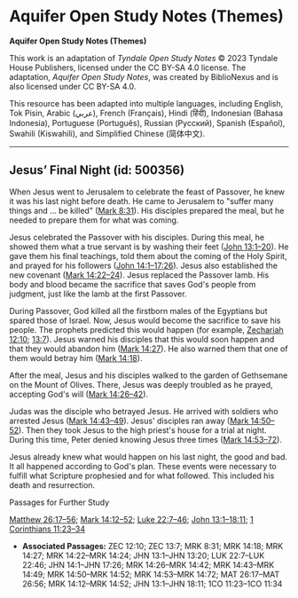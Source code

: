 # Aquifer Open Study Notes (Themes)

**Aquifer Open Study Notes (Themes)**

This work is an adaptation of *Tyndale Open Study Notes* © 2023 Tyndale House Publishers, licensed under the CC BY\-SA 4\.0 license. The adaptation, *Aquifer Open Study Notes*, was created by BiblioNexus and is also licensed under CC BY\-SA 4\.0\.

This resource has been adapted into multiple languages, including English, Tok Pisin, Arabic (عربي), French (Français), Hindi (हिंदी), Indonesian (Bahasa Indonesia), Portuguese (Português), Russian (Русский), Spanish (Español), Swahili (Kiswahili), and Simplified Chinese (简体中文).



--------------------------------

## Jesus’ Final Night (id: 500356)

When Jesus went to Jerusalem to celebrate the feast of Passover, he knew it was his last night before death. He came to Jerusalem to "suffer many things and … be killed" ([Mark 8:31](https://ref.ly/Mark8:31)). His disciples prepared the meal, but he needed to prepare them for what was coming.

Jesus celebrated the Passover with his disciples. During this meal, he showed them what a true servant is by washing their feet ([John 13:1–20](https://ref.ly/John13:1-John13:20)). He gave them his final teachings, told them about the coming of the Holy Spirit, and prayed for his followers ([John 14:1–17:26](https://ref.ly/John14:1-John17:26)). Jesus also established the new covenant ([Mark 14:22–24](https://ref.ly/Mark14:22-Mark14:24)). Jesus replaced the Passover lamb. His body and blood became the sacrifice that saves God's people from judgment, just like the lamb at the first Passover.

During Passover, God killed all the firstborn males of the Egyptians but spared those of Israel. Now, Jesus would become the sacrifice to save his people. The prophets predicted this would happen (for example, [Zechariah 12:10](https://ref.ly/Zech12:10); [13:7](https://ref.ly/Zech13:7)). Jesus warned his disciples that this would soon happen and that they would abandon him ([Mark 14:27](https://ref.ly/Mark14:27)). He also warned them that one of them would betray him ([Mark 14:18](https://ref.ly/Mark14:18)).

After the meal, Jesus and his disciples walked to the garden of Gethsemane on the Mount of Olives. There, Jesus was deeply troubled as he prayed, accepting God's will ([Mark 14:26–42](https://ref.ly/Mark14:26-Mark14:42)). 

Judas was the disciple who betrayed Jesus. He arrived with soldiers who arrested Jesus ([Mark 14:43–49](https://ref.ly/Mark14:43-Mark14:49)). Jesus' disciples ran away ([Mark 14:50–52](https://ref.ly/Mark14:50-Mark14:52)). Then they took Jesus to the high priest's house for a trial at night. During this time, Peter denied knowing Jesus three times ([Mark 14:53–72](https://ref.ly/Mark14:53-Mark14:72)).

Jesus already knew what would happen on his last night, the good and bad. It all happened according to God's plan. These events were necessary to fulfill what Scripture prophesied and for what followed. This included his death and resurrection.

Passages for Further Study

[Matthew 26:17–56](https://ref.ly/Matt26:17-Matt26:56); [Mark 14:12–52](https://ref.ly/Mark14:12-Mark14:52); [Luke 22:7–46](https://ref.ly/Luke22:7-Luke22:46); [John 13:1–18:11](https://ref.ly/John13:1-John18:11); [1 Corinthians 11:23–34](https://ref.ly/1Cor11:23-1Cor11:34)

* **Associated Passages:** ZEC 12:10; ZEC 13:7; MRK 8:31; MRK 14:18; MRK 14:27; MRK 14:22–MRK 14:24; JHN 13:1–JHN 13:20; LUK 22:7–LUK 22:46; JHN 14:1–JHN 17:26; MRK 14:26–MRK 14:42; MRK 14:43–MRK 14:49; MRK 14:50–MRK 14:52; MRK 14:53–MRK 14:72; MAT 26:17–MAT 26:56; MRK 14:12–MRK 14:52; JHN 13:1–JHN 18:11; 1CO 11:23–1CO 11:34

